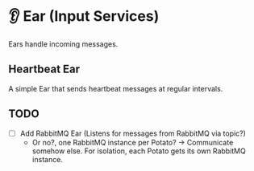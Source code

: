 # 👂 Ear (Input Services)

Ears handle incoming messages.

## Heartbeat Ear

A simple Ear that sends heartbeat messages at regular intervals.

## TODO

- [ ] Add RabbitMQ Ear (Listens for messages from RabbitMQ via topic?)
    - Or no?, one RabbitMQ instance per Potato? -> Communicate somehow else.
      For isolation, each Potato gets its own RabbitMQ instance.